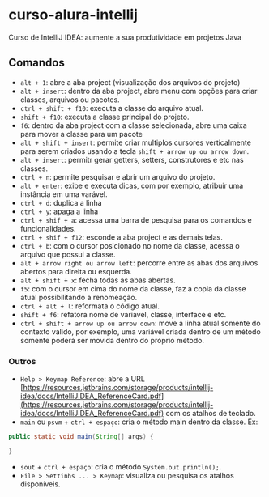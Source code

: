 # curso-alura-intellij
Curso de IntelliJ IDEA: aumente a sua produtividade em projetos Java

## Comandos
- `alt + 1`: abre a aba project (visualização dos arquivos do projeto)
- `alt + insert`: dentro da aba project, abre menu com opções para criar classes, arquivos ou pacotes.
- `ctrl + shift + f10`: executa a classe do arquivo atual.
- `shift + f10`: executa a classe principal do projeto.
- `f6`: dentro da aba project com a classe selecionada, abre uma caixa para mover a classe para um pacote
- `alt + shift + insert`: permite criar multiplos cursores verticalmente para serem criados usando a tecla `shift + arrow up ou arrow down`.
- `alt + insert`: permitr gerar getters, setters, construtores e etc nas classes.
- `ctrl + n`: permite pesquisar e abrir um arquivo do projeto.
- `alt + enter`: exibe e executa dicas, com por exemplo, atribuir uma instância em uma varável.
- `ctrl + d`: duplica a linha
- `ctrl + y`: apaga a linha
- `ctrl + shif + a`: acessa uma barra de pesquisa para os comandos e funcionalidades.
- `ctrl + shif + f12`: esconde a aba project e as demais telas.
- `ctrl + b`: com o cursor posicionado no nome da classe, acessa o arquivo que possui a classe.
- `alt + arrow right ou arrow left`: percorre entre as abas dos arquivos abertos para direita ou esquerda.
- `alt + shift + x`: fecha todas as abas abertas.
- `f5`: com o cursor em cima do nome da classe, faz a copia da classe atual possibilitando a renomeação.
- `ctrl + alt + l`: reformata o código atual.
- `shift + f6`: refatora nome de variável, classe, interface e etc.
- `ctrl + shift + arrow up ou arrow down`: move a linha atual somente do contexto válido, por exemplo, uma variável criada dentro de um método somente poderá ser movida dentro do próprio método.

### Outros
- `Help > Keymap Reference`: abre a URL [https://resources.jetbrains.com/storage/products/intellij-idea/docs/IntelliJIDEA_ReferenceCard.pdf](https://resources.jetbrains.com/storage/products/intellij-idea/docs/IntelliJIDEA_ReferenceCard.pdf) com os atalhos de teclado.
- `main` ou `psvm` + `ctrl + espaço`: cria o método main dentro da classe. Ex:
```java
public static void main(String[] args) {

}
```
- `sout` + `ctrl + espaço`:  cria o método `System.out.println();`.
- `File > Settinhs ... > Keymap`: visualiza ou pesquisa os atalhos disponíveis.



